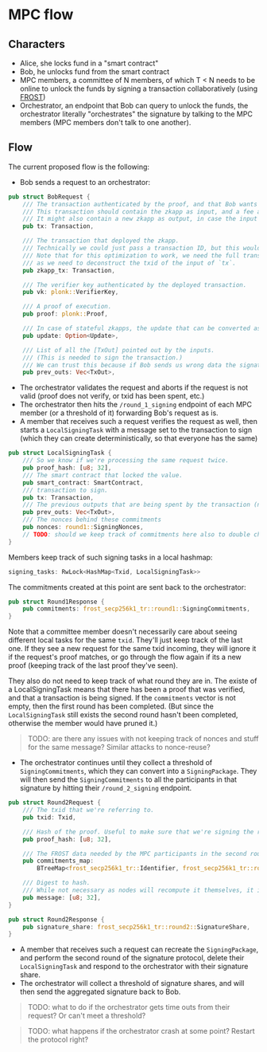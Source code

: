 # MPC flow

## Characters

* Alice, she locks fund in a "smart contract"
* Bob, he unlocks fund from the smart contract
* MPC members, a committee of N members, of which T < N needs to be online to unlock the funds by signing a transaction collaboratively (using [FROST](https://eprint.iacr.org/2020/852))
* Orchestrator, an endpoint that Bob can query to unlock the funds, the orchestrator literally "orchestrates" the signature by talking to the MPC members (MPC members don't talk to one another).

## Flow

The current proposed flow is the following:

- Bob sends a request to an orchestrator:

```rust
pub struct BobRequest {
    /// The transaction authenticated by the proof, and that Bob wants to sign.
    /// This transaction should contain the zkapp as input, and a fee as output.
    /// It might also contain a new zkapp as output, in case the input zkapp was stateful.
    pub tx: Transaction,

    /// The transaction that deployed the zkapp.
    /// Technically we could just pass a transaction ID, but this would require nodes to fetch the transaction from the blockchain.
    /// Note that for this optimization to work, we need the full transaction,
    /// as we need to deconstruct the txid of the input of `tx`.
    pub zkapp_tx: Transaction,

    /// The verifier key authenticated by the deployed transaction.
    pub vk: plonk::VerifierKey,

    /// A proof of execution.
    pub proof: plonk::Proof,

    /// In case of stateful zkapps, the update that can be converted as public inputs.
    pub update: Option<Update>,

    /// List of all the [TxOut] pointed out by the inputs.
    /// (This is needed to sign the transaction.)
    /// We can trust this because if Bob sends us wrong data the signature we create simply won't verify.
    pub prev_outs: Vec<TxOut>,
```

- The orchestrator validates the request and aborts if the request is not valid (proof does not verify, or txid has been spent, etc.)
- The orchestrator then hits the `/round_1_signing` endpoint of each MPC member (or a threshold of it) forwarding Bob's request as is.
- A member that receives such a request verifies the request as well, then starts a `LocalSigningTask` with a message set to the transaction to sign (which they can create deterministically, so that everyone has the same)

```rust
pub struct LocalSigningTask {
    /// So we know if we're processing the same request twice.
    pub proof_hash: [u8; 32],
    /// The smart contract that locked the value.
    pub smart_contract: SmartContract,
    /// transaction to sign.
    pub tx: Transaction,
    /// The previous outputs that are being spent by the transaction (needed to sign).
    pub prev_outs: Vec<TxOut>,
    /// The nonces behind these commitments
    pub nonces: round1::SigningNonces,
    // TODO: should we keep track of commitments here also to double check?
}
```

Members keep track of such signing tasks in a local hashmap:

```rust
signing_tasks: RwLock<HashMap<Txid, LocalSigningTask>>
```

The commitments created at this point are sent back to the orchestrator:

```rust
pub struct Round1Response {
    pub commitments: frost_secp256k1_tr::round1::SigningCommitments,
}
```

Note that a committee member doesn't necessarily care about seeing different local tasks for the same `txid`. They'll just keep track of the last one. If they see a new request for the same txid incoming, they will ignore it if the request's proof matches, or go through the flow again if its a new proof (keeping track of the last proof they've seen).

They also do not need to keep track of what round they are in. The existe of a LocalSigningTask means that there has been a proof that was verified, and that a transaction is being signed. If the `commitments` vector is not empty, then the first round has been completed. (But since the `LocalSigningTask` still exists the second round hasn't been completed, otherwise the member would have pruned it.)

> TODO: are there any issues with not keeping track of nonces and stuff for the same message? Similar attacks to nonce-reuse?

- The orchestrator continues until they collect a threshold of `SigningCommitments`, which they can convert into a `SigningPackage`. They will then send the `SigningCommitments` to all the participants in that signature by hitting their `/round_2_signing` endpoint.

```rust
pub struct Round2Request {
    /// The txid that we're referring to.
    pub txid: Txid,

    /// Hash of the proof. Useful to make sure that we're signing the request/proof.
    pub proof_hash: [u8; 32],

    /// The FROST data needed by the MPC participants in the second round.
    pub commitments_map:
        BTreeMap<frost_secp256k1_tr::Identifier, frost_secp256k1_tr::round1::SigningCommitments>,

    /// Digest to hash.
    /// While not necessary as nodes will recompute it themselves, it is good to double check that everyone is on the same page.
    pub message: [u8; 32],
}

pub struct Round2Response {
    pub signature_share: frost_secp256k1_tr::round2::SignatureShare,
}
```

- A member that receives such a request can recreate the `SigningPackage`, and perform the second round of the signature protocol, delete their `LocalSigningTask` and respond to the orchestrator with their signature share.
- The orchestrator will collect a threshold of signature shares, and will then send the aggregated signature back to Bob.

> TODO: what to do if the orchestrator gets time outs from their request? Or can't meet a threshold?
  
> TODO: what happens if the orchestrator crash at some point? Restart the protocol right?
